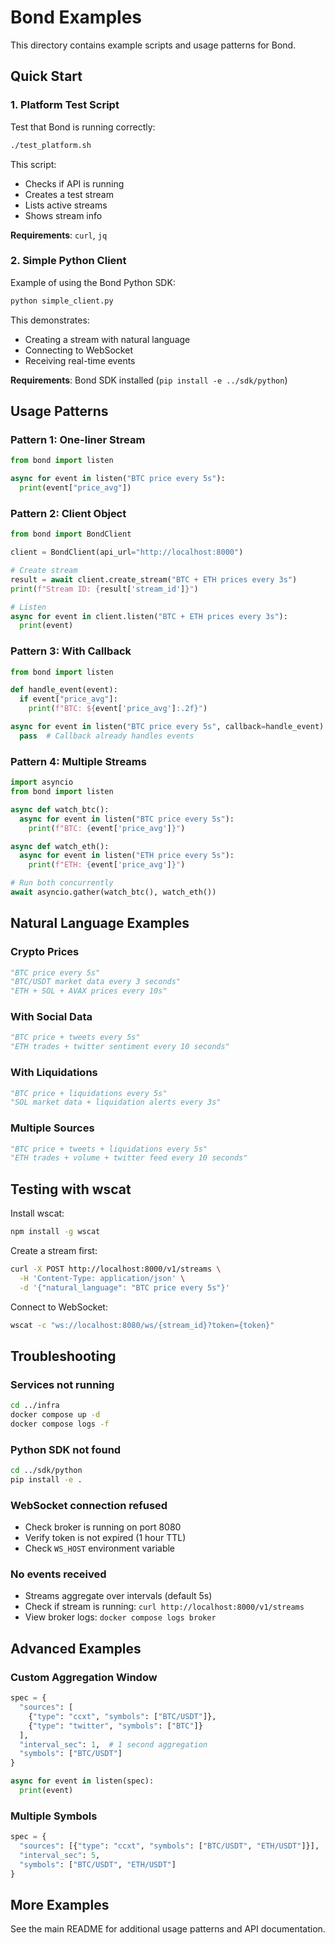 # Bond Examples

This directory contains example scripts and usage patterns for Bond.

## Quick Start

### 1. Platform Test Script

Test that Bond is running correctly:

```bash
./test_platform.sh
```

This script:
- Checks if API is running
- Creates a test stream
- Lists active streams
- Shows stream info

**Requirements**: `curl`, `jq`

### 2. Simple Python Client

Example of using the Bond Python SDK:

```bash
python simple_client.py
```

This demonstrates:
- Creating a stream with natural language
- Connecting to WebSocket
- Receiving real-time events

**Requirements**: Bond SDK installed (`pip install -e ../sdk/python`)

## Usage Patterns

### Pattern 1: One-liner Stream

```python
from bond import listen

async for event in listen("BTC price every 5s"):
  print(event["price_avg"])
```

### Pattern 2: Client Object

```python
from bond import BondClient

client = BondClient(api_url="http://localhost:8000")

# Create stream
result = await client.create_stream("BTC + ETH prices every 3s")
print(f"Stream ID: {result['stream_id']}")

# Listen
async for event in client.listen("BTC + ETH prices every 3s"):
  print(event)
```

### Pattern 3: With Callback

```python
from bond import listen

def handle_event(event):
  if event["price_avg"]:
    print(f"BTC: ${event['price_avg']:.2f}")

async for event in listen("BTC price every 5s", callback=handle_event):
  pass  # Callback already handles events
```

### Pattern 4: Multiple Streams

```python
import asyncio
from bond import listen

async def watch_btc():
  async for event in listen("BTC price every 5s"):
    print(f"BTC: {event['price_avg']}")

async def watch_eth():
  async for event in listen("ETH price every 5s"):
    print(f"ETH: {event['price_avg']}")

# Run both concurrently
await asyncio.gather(watch_btc(), watch_eth())
```

## Natural Language Examples

### Crypto Prices
```python
"BTC price every 5s"
"BTC/USDT market data every 3 seconds"
"ETH + SOL + AVAX prices every 10s"
```

### With Social Data
```python
"BTC price + tweets every 5s"
"ETH trades + twitter sentiment every 10 seconds"
```

### With Liquidations
```python
"BTC price + liquidations every 5s"
"SOL market data + liquidation alerts every 3s"
```

### Multiple Sources
```python
"BTC price + tweets + liquidations every 5s"
"ETH trades + volume + twitter feed every 10 seconds"
```

## Testing with wscat

Install wscat:
```bash
npm install -g wscat
```

Create a stream first:
```bash
curl -X POST http://localhost:8000/v1/streams \
  -H 'Content-Type: application/json' \
  -d '{"natural_language": "BTC price every 5s"}'
```

Connect to WebSocket:
```bash
wscat -c "ws://localhost:8080/ws/{stream_id}?token={token}"
```

## Troubleshooting

### Services not running
```bash
cd ../infra
docker compose up -d
docker compose logs -f
```

### Python SDK not found
```bash
cd ../sdk/python
pip install -e .
```

### WebSocket connection refused
- Check broker is running on port 8080
- Verify token is not expired (1 hour TTL)
- Check `WS_HOST` environment variable

### No events received
- Streams aggregate over intervals (default 5s)
- Check if stream is running: `curl http://localhost:8000/v1/streams`
- View broker logs: `docker compose logs broker`

## Advanced Examples

### Custom Aggregation Window
```python
spec = {
  "sources": [
    {"type": "ccxt", "symbols": ["BTC/USDT"]},
    {"type": "twitter", "symbols": ["BTC"]}
  ],
  "interval_sec": 1,  # 1 second aggregation
  "symbols": ["BTC/USDT"]
}

async for event in listen(spec):
  print(event)
```

### Multiple Symbols
```python
spec = {
  "sources": [{"type": "ccxt", "symbols": ["BTC/USDT", "ETH/USDT"]}],
  "interval_sec": 5,
  "symbols": ["BTC/USDT", "ETH/USDT"]
}
```

## More Examples

See the main README for additional usage patterns and API documentation.
